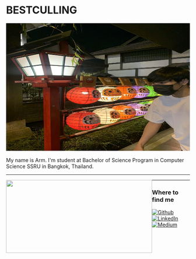 # BESTCULLING

<img src="./imgs/background.jpg" width="550" height="350"/>

My name is Arm. I'm student at Bachelor of Science Program in Computer Science SSRU in Bangkok, Thailand.

<hr/>

<div>
    <a href="https://github.com/bestculling?tab=repositories">
      <img align="left" src="https://github-readme-stats.vercel.app/api/top-langs/?username=bestculling&layout=compact" width="400" height="200"/>
    </a>
</div>

<hr/>
<h3>Where to find me</h3>
<p>
<a href="https://github.com/bestculling" target="_blank"><img alt="Github" src="https://img.shields.io/badge/GitHub-%2312100E.svg?&style=for-the-badge&logo=Github&logoColor=white" /></a>
<a href="https://www.linkedin.com/in/akkrapol-kanpong-ab362214a/" target="_blank"><img alt="LinkedIn" src="https://img.shields.io/badge/linkedin-%230077B5.svg?&style=for-the-badge&logo=linkedin&logoColor=white" /></a>
<a href="https://medium.com/@aukkrapolarm" target="_blank"><img alt="Medium" src="https://img.shields.io/badge/medium-%2312100E.svg?&style=for-the-badge&logo=medium&logoColor=white" /></a>
</p>

